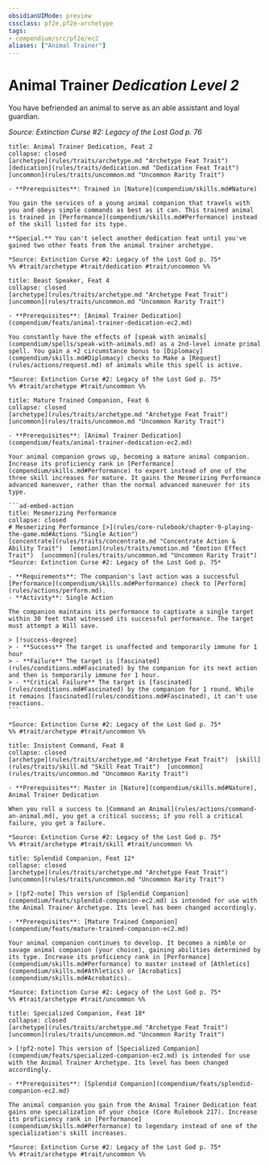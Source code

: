 ```yaml
---
obsidianUIMode: preview
cssclass: pf2e,pf2e-archetype
tags:
- compendium/src/pf2e/ec2
aliases: ["Animal Trainer"]
---
```

# Animal Trainer *Dedication Level 2*  

You have befriended an animal to serve as an able assistant and loyal guardian.

*Source: Extinction Curse #2: Legacy of the Lost God p. 76*

```ad-embed-feat
title: Animal Trainer Dedication, Feat 2
collapse: closed
[archetype](rules/traits/archetype.md "Archetype Feat Trait")  [dedication](rules/traits/dedication.md "Dedication Feat Trait")  [uncommon](rules/traits/uncommon.md "Uncommon Rarity Trait")  

- **Prerequisites**: Trained in [Nature](compendium/skills.md#Nature)

You gain the services of a young animal companion that travels with you and obeys simple commands as best as it can. This trained animal is trained in [Performance](compendium/skills.md#Performance) instead of the skill listed for its type.

**Special.** You can't select another dedication feat until you've gained two other feats from the animal trainer archetype.

*Source: Extinction Curse #2: Legacy of the Lost God p. 75*  
%% #trait/archetype #trait/dedication #trait/uncommon %%
```  

```ad-embed-feat
title: Beast Speaker, Feat 4
collapse: closed
[archetype](rules/traits/archetype.md "Archetype Feat Trait")  [uncommon](rules/traits/uncommon.md "Uncommon Rarity Trait")  

- **Prerequisites**: [Animal Trainer Dedication](compendium/feats/animal-trainer-dedication-ec2.md)

You constantly have the effects of [speak with animals](compendium/spells/speak-with-animals.md) as a 2nd-level innate primal spell. You gain a +2 circumstance bonus to [Diplomacy](compendium/skills.md#Diplomacy) checks to Make a [Request](rules/actions/request.md) of animals while this spell is active.

*Source: Extinction Curse #2: Legacy of the Lost God p. 75*  
%% #trait/archetype #trait/uncommon %%
```  

````ad-embed-feat
title: Mature Trained Companion, Feat 6
collapse: closed
[archetype](rules/traits/archetype.md "Archetype Feat Trait")  [uncommon](rules/traits/uncommon.md "Uncommon Rarity Trait")  

- **Prerequisites**: [Animal Trainer Dedication](compendium/feats/animal-trainer-dedication-ec2.md)

Your animal companion grows up, becoming a mature animal companion. Increase its proficiency rank in [Performance](compendium/skills.md#Performance) to expert instead of one of the three skill increases for mature. It gains the Mesmerizing Performance advanced maneuver, rather than the normal advanced maneuver for its type.

```ad-embed-action
title: Mesmerizing Performance
collapse: closed
# Mesmerizing Performance [>](rules/core-rulebook/chapter-9-playing-the-game.md#Actions "Single Action")
[concentrate](rules/traits/concentrate.md "Concentrate Action & Ability Trait")  [emotion](rules/traits/emotion.md "Emotion Effect Trait")  [uncommon](rules/traits/uncommon.md "Uncommon Rarity Trait")  
*Source: Extinction Curse #2: Legacy of the Lost God p. 75*  

- **Requirements**: The companion's last action was a successful [Performance](compendium/skills.md#Performance) check to [Perform](rules/actions/perform.md).
- **Activity**: Single Action

The companion maintains its performance to captivate a single target within 30 feet that witnessed its successful performance. The target must attempt a Will save.

> [!success-degree] 
> - **Success** The target is unaffected and temporarily immune for 1 hour
> - **Failure** The target is [fascinated](rules/conditions.md#Fascinated) by the companion for its next action and then is temporarily immune for 1 hour.
> - **Critical Failure** The target is [fascinated](rules/conditions.md#Fascinated) by the companion for 1 round. While it remains [fascinated](rules/conditions.md#Fascinated), it can't use reactions.
```

*Source: Extinction Curse #2: Legacy of the Lost God p. 75*  
%% #trait/archetype #trait/uncommon %%
````  

```ad-embed-feat
title: Insistent Command, Feat 8
collapse: closed
[archetype](rules/traits/archetype.md "Archetype Feat Trait")  [skill](rules/traits/skill.md "Skill Feat Trait")  [uncommon](rules/traits/uncommon.md "Uncommon Rarity Trait")  

- **Prerequisites**: Master in [Nature](compendium/skills.md#Nature), Animal Trainer Dedication

When you roll a success to [Command an Animal](rules/actions/command-an-animal.md), you get a critical success; if you roll a critical failure, you get a failure.

*Source: Extinction Curse #2: Legacy of the Lost God p. 75*  
%% #trait/archetype #trait/skill #trait/uncommon %%
```  

```ad-embed-feat
title: Splendid Companion, Feat 12*
collapse: closed
[archetype](rules/traits/archetype.md "Archetype Feat Trait")  [uncommon](rules/traits/uncommon.md "Uncommon Rarity Trait")  

> [!pf2-note] This version of [Splendid Companion](compendium/feats/splendid-companion-ec2.md) is intended for use with the Animal Trainer Archetype. Its level has been changed accordingly.

- **Prerequisites**: [Mature Trained Companion](compendium/feats/mature-trained-companion-ec2.md)

Your animal companion continues to develop. It becomes a nimble or savage animal companion (your choice), gaining abilities determined by its type. Increase its proficiency rank in [Performance](compendium/skills.md#Performance) to master instead of [Athletics](compendium/skills.md#Athletics) or [Acrobatics](compendium/skills.md#Acrobatics).

*Source: Extinction Curse #2: Legacy of the Lost God p. 75*  
%% #trait/archetype #trait/uncommon %%
```  

```ad-embed-feat
title: Specialized Companion, Feat 18*
collapse: closed
[archetype](rules/traits/archetype.md "Archetype Feat Trait")  [uncommon](rules/traits/uncommon.md "Uncommon Rarity Trait")  

> [!pf2-note] This version of [Specialized Companion](compendium/feats/specialized-companion-ec2.md) is intended for use with the Animal Trainer Archetype. Its level has been changed accordingly.

- **Prerequisites**: [Splendid Companion](compendium/feats/splendid-companion-ec2.md)

The animal companion you gain from the Animal Trainer Dedication feat gains one specialization of your choice (Core Rulebook 217). Increase its proficiency rank in [Performance](compendium/skills.md#Performance) to legendary instead of one of the specialization's skill increases.

*Source: Extinction Curse #2: Legacy of the Lost God p. 75*  
%% #trait/archetype #trait/uncommon %%
```